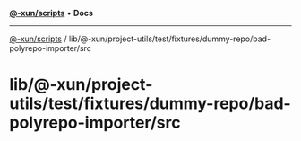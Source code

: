 [**@-xun/scripts**](../../../../../../../../README.md) • **Docs**

***

[@-xun/scripts](../../../../../../../../README.md) / lib/@-xun/project-utils/test/fixtures/dummy-repo/bad-polyrepo-importer/src

# lib/@-xun/project-utils/test/fixtures/dummy-repo/bad-polyrepo-importer/src
